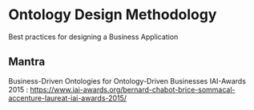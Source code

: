 Ontology Design Methodology
==
Best practices for designing a Business Application

Mantra
-
Business-Driven Ontologies for Ontology-Driven Businesses
IAI-Awards 2015 : https://www.iai-awards.org/bernard-chabot-brice-sommacal-accenture-laureat-iai-awards-2015/
